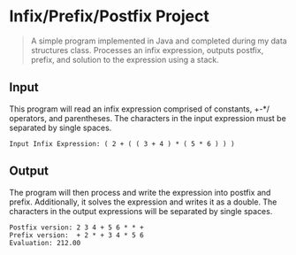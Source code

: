 # Infix/Prefix/Postfix Project
>A simple program implemented in Java and completed during my data structures class.
>Processes an infix expression, outputs postfix, prefix, and solution to the expression using a stack.

## Input
This program will read an infix expression comprised of constants, +-*/ operators, and parentheses. The characters in the input expression must be separated by single spaces.
```
Input Infix Expression: ( 2 + ( ( 3 + 4 ) * ( 5 * 6 ) ) )  
```

## Output
The program will then process and write the expression into postfix and prefix. Additionally, it solves the expression and writes it as a double. The characters in the output expressions will be separated by single spaces.
```
Postfix version: 2 3 4 + 5 6 * * +  
Prefix version:  + 2 * + 3 4 * 5 6  
Evaluation: 212.00  
```
